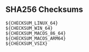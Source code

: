 ## SHA256 Checksums

```
${CHECKSUM_LINUX_64}
${CHECKSUM_WIN_64}
${CHECKSUM_MACOS_86_64}
${CHECKSUM_MACOS_ARM64}
${CHECKSUM_VSIX}
```
